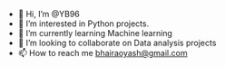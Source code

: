- 👋 Hi, I’m @YB96
- 👀 I’m interested in Python projects.
- 🌱 I’m currently learning Machine learning 
- 💞️ I’m looking to collaborate on Data analysis projects
- 📫 How to reach me bhairaoyash@gmail.com

<!---
YB96/YB96 is a ✨ special ✨ repository because its `README.md` (this file) appears on your GitHub profile.
You can click the Preview link to take a look at your changes.
--->
